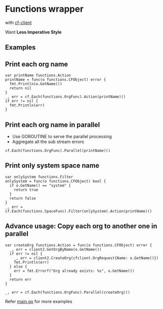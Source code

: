 # Functions wrapper

with [cf-client](https://github.com/cloudfoundry-community/go-cfclient)

Want **Less Imperative Style**

## Examples

## Print each org name

```
var printName functions.Action
printName = func(o functions.CFObject) error {
  fmt.Println(o.GetName())
  return nil
}
_, err = cf.Each(functions.OrgFunc).Action(printName)()
if err != nil {
  fmt.Println(err)
}
```

## Print each org name in parallel

* Use GOROUTINE to serve the parallel processing
* Aggregate all the sub stream errors

```
cf.Each(functions.OrgFunc).Parallel(printName)()
```

## Print only system space name

```
var onlySystem functions.Filter
onlySystem = func(o functions.CFObject) bool {
  if o.GetName() == "system" {
    return true
  }
  return false
}
_, err = cf.Each(functions.SpaceFunc).Filter(onlySystem).Action(printName)()
```

## Advance usage: Copy each org to another one in parallel

```
var createOrg functions.Action = func(o functions.CFObject) error {
  _, err = client2.GetOrgByName(o.GetName())
  if err != nil {
    _, err = client2.CreateOrg(cfclient.OrgRequest{Name: o.GetName()})
    fmt.Println(err)
  } else {
    err = fmt.Errorf("Org already exists: %s", o.GetName())
  }
  return err
}

_, err = cf.Each(functions.OrgFunc).Parallel(createOrg)()
```

Refer [main.go](driver/main.go) for more examples
